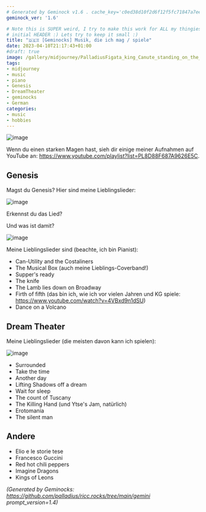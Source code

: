 ```yaml
---
# Generated by Geminock v1.6 . cache_key='c0ed38d10f2d6f12f5fc71847a7ee0a8620039c4b3bb9751ef06d189a9a97211-de.yaml'
geminock_ver: '1.6'

# Note this is SUPER weird, I try to make this work for ALL my thingies so there might be some behavioural clatches in the
# initial HEADER :) Lets try to keep it small :)
title: "🇩🇪♊ [Geminocks] Musik, die ich mag / spiele"
date: 2023-04-10T21:17:43+01:00
#draft: true
image: /gallery/midjourney/PalladiusFigata_king_Canute_standing_on_the_shore_and_speaking__dd781f09-c2c5-48bd-9e1c-d6bcbed9bd6a.png
tags:
- midjourney
- music
- piano
- Genesis
- DreamTheater
- geminocks
- German
categories:
- music
- hobbies
---
```


![image](/gallery/midjourney/PalladiusFigata_Floor_plan_sketch_watercolor_style_grand_piano_7023fc60-189f-4f02-83dd-b7df0974f25e.png)

Wenn du einen starken Magen hast, sieh dir einige meiner Aufnahmen auf YouTube an: <https://www.youtube.com/playlist?list=PL8D88F687A9626E5C>.

## Genesis

Magst du Genesis? Hier sind meine Lieblingslieder:

![image](/gallery/midjourney/PalladiusFigata_king_Canute_standing_on_the_shore_and_speaking__dd781f09-c2c5-48bd-9e1c-d6bcbed9bd6a.png)

Erkennst du das Lied?

Und was ist damit?

![image](/gallery/midjourney/PalladiusFigata_a_beautiful_white_lamb_lies_down_Broadway_New_Y_10a1c643-4ca8-4c40-96fb-9cb3465f73bc.png)

Meine Lieblingslieder sind (beachte, ich bin Pianist):

* Can-Utility and the Costaliners
* The Musical Box (auch meine Lieblings-Coverband!)
* Supper's ready
* The knife
* The Lamb lies down on Broadway
* Firth of fifth (das bin ich, wie ich vor vielen Jahren und KG spiele: <https://www.youtube.com/watch?v=4VBxd9n1dSU>)
* Dance on a Volcano

## Dream Theater

Meine Lieblingslieder (die meisten davon kann ich spielen):

![image](/gallery/midjourney/JPetrucci%20painting.png)

* Surrounded
* Take the time
* Another day
* Lifting Shadows off a dream
* Wait for sleep
* The count of Tuscany
* The Killing Hand (und Ytse's Jam, natürlich)
* Erotomania
* The silent man

## Andere

* Elio e le storie tese
* Francesco Guccini
* Red hot chili peppers
* Imagine Dragons
* Kings of Leons


*(Generated by Geminocks: https://github.com/palladius/ricc.rocks/tree/main/gemini prompt_version=1.4)*